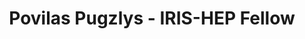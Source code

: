 ---
layout: fellow
pagetype: fellow
shortname: HubertPugzlys
permalink: /fellows/HubertPugzlys.html
fellow-name: Povilas Pugzlys
title: Povilas Pugzlys - IRIS-HEP Fellow
active: false
dates:
  start: 2023-06-05
  end: 2023-08-08
photo: /assets/images/team/fellows-2023/Povilas-Pugzlys.jpg
institution: University of Florida
e-mail: phubert.pugzlys@ufl.edu
focus-area: ia
challenge-area:
project_title: Augmenting Line-Segment Tracking with Graph Neural Network
project_goal: >
  The project aim is to integrate and test the GNN model to the LST algorithm to augment
  its capability to produce high quality track candidates at a shorter time while
  keeping the same or better tracking performance.
mentors:
- Philip Chang (University of Florida)
proposal: /assets/pdf/fellows-2023/IRIS016-proposal-Povilas-Hubert-Pugzlys.pdf
current_status:
github-username: HubertPugzlys
linkedin-profile: https://www.linkedin.com/in/hubert-pugzlys-240150257/
presentations:
- title: Augmenting Line-Segment Tracking with Graph Neural Network
  date: 2023-09-27
  url: https://indico.cern.ch/event/1329043/contributions/5593798/attachments/2719433/4731372/GNN%20NMP%20Findings%20(1).pdf
  meeting: IRIS-HEP Fellows Presentations 2023
  meetingurl: https://indico.cern.ch/event/1329043/
  recordingurl: https://youtu.be/QUmDGgsJxB8
  focus-area: ia
funding-source: nsf
---